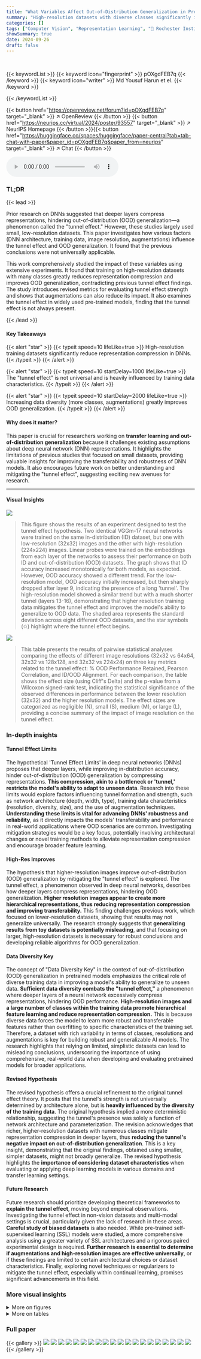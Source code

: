 ```yaml
---
title: "What Variables Affect Out-of-Distribution Generalization in Pretrained Models?"
summary: "High-resolution datasets with diverse classes significantly improve the transferability of pretrained DNNs by reducing representation compression and mitigating the 'tunnel effect.'"
categories: []
tags: ["Computer Vision", "Representation Learning", "🏢 Rochester Institute of Technology",]
showSummary: true
date: 2024-09-26
draft: false
---
```


<br>

{{< keywordList >}}
{{< keyword icon="fingerprint" >}} pOXgdFEB7q {{< /keyword >}}
{{< keyword icon="writer" >}} Md Yousuf Harun et el. {{< /keyword >}}
 
{{< /keywordList >}}

{{< button href="https://openreview.net/forum?id=pOXgdFEB7q" target="_blank" >}}
↗ OpenReview
{{< /button >}}
{{< button href="https://neurips.cc/virtual/2024/poster/93557" target="_blank" >}}
↗ NeurIPS Homepage
{{< /button >}}{{< button href="https://huggingface.co/spaces/huggingface/paper-central?tab=tab-chat-with-paper&paper_id=pOXgdFEB7q&paper_from=neurips" target="_blank" >}}
↗ Chat
{{< /button >}}



<audio controls>
    <source src="https://ai-paper-reviewer.com/pOXgdFEB7q/podcast.wav" type="audio/wav">
    Your browser does not support the audio element.
</audio>


### TL;DR


{{< lead >}}

Prior research on DNNs suggested that deeper layers compress representations, hindering out-of-distribution (OOD) generalization—a phenomenon called the "tunnel effect."  However, these studies largely used small, low-resolution datasets. This paper investigates how various factors (DNN architecture, training data, image resolution, augmentations) influence the tunnel effect and OOD generalization.  It found that the previous conclusions were not universally applicable.

This work comprehensively studied the impact of these variables using extensive experiments.  It found that training on high-resolution datasets with many classes greatly reduces representation compression and improves OOD generalization, contradicting previous tunnel effect findings. The study introduces revised metrics for evaluating tunnel effect strength and shows that augmentations can also reduce its impact. It also examines the tunnel effect in widely used pre-trained models, finding that the tunnel effect is not always present.

{{< /lead >}}


#### Key Takeaways

{{< alert "star" >}}
{{< typeit speed=10 lifeLike=true >}} High-resolution training datasets significantly reduce representation compression in DNNs. {{< /typeit >}}
{{< /alert >}}

{{< alert "star" >}}
{{< typeit speed=10 startDelay=1000 lifeLike=true >}} The "tunnel effect" is not universal and is heavily influenced by training data characteristics. {{< /typeit >}}
{{< /alert >}}

{{< alert "star" >}}
{{< typeit speed=10 startDelay=2000 lifeLike=true >}} Increasing data diversity (more classes, augmentations) greatly improves OOD generalization. {{< /typeit >}}
{{< /alert >}}

#### Why does it matter?
This paper is crucial for researchers working on **transfer learning and out-of-distribution generalization** because it challenges existing assumptions about deep neural network (DNN) representations.  It highlights the limitations of previous studies that focused on small datasets, providing valuable insights for improving the transferability and robustness of DNN models.  It also encourages future work on better understanding and mitigating the "tunnel effect", suggesting exciting new avenues for research.

------
#### Visual Insights



![](https://ai-paper-reviewer.com/pOXgdFEB7q/figures_1_1.jpg)

> This figure shows the results of an experiment designed to test the tunnel effect hypothesis.  Two identical VGGm-17 neural networks were trained on the same in-distribution (ID) dataset, but one with low-resolution (32x32) images and the other with high-resolution (224x224) images.  Linear probes were trained on the embeddings from each layer of the networks to assess their performance on both ID and out-of-distribution (OOD) datasets. The graph shows that ID accuracy increased monotonically for both models, as expected.  However, OOD accuracy showed a different trend. For the low-resolution model, OOD accuracy initially increased, but then sharply dropped after layer 9, indicating the presence of a long 'tunnel'. The high-resolution model showed a similar trend but with a much shorter tunnel (layers 13-16), demonstrating that higher resolution training data mitigates the tunnel effect and improves the model's ability to generalize to OOD data. The shaded area represents the standard deviation across eight different OOD datasets, and the star symbols (✩) highlight where the tunnel effect begins.





![](https://ai-paper-reviewer.com/pOXgdFEB7q/tables_6_1.jpg)

> This table presents the results of pairwise statistical analyses comparing the effects of different image resolutions (32x32 vs 64x64, 32x32 vs 128x128, and 32x32 vs 224x24) on three key metrics related to the tunnel effect:  % OOD Performance Retained, Pearson Correlation, and ID/OOD Alignment.  For each comparison, the table shows the effect size (using Cliff's Delta) and the p-value from a Wilcoxon signed-rank test, indicating the statistical significance of the observed differences in performance between the lower resolution (32x32) and the higher resolution models. The effect sizes are categorized as negligible (N), small (S), medium (M), or large (L), providing a concise summary of the impact of image resolution on the tunnel effect.





### In-depth insights


#### Tunnel Effect Limits
The hypothetical 'Tunnel Effect Limits' in deep neural networks (DNNs) proposes that deeper layers, while improving in-distribution accuracy, hinder out-of-distribution (OOD) generalization by compressing representations.  **This compression, akin to a bottleneck or 'tunnel,' restricts the model's ability to adapt to unseen data**.  Research into these limits would explore factors influencing tunnel formation and strength, such as network architecture (depth, width, type), training data characteristics (resolution, diversity, size), and the use of augmentation techniques.  **Understanding these limits is vital for advancing DNNs' robustness and reliability**, as it directly impacts the models' transferability and performance in real-world applications where OOD scenarios are common. Investigating mitigation strategies would be a key focus, potentially involving architectural changes or novel training methods to alleviate representation compression and encourage broader feature learning.

#### High-Res Improves
The hypothesis that higher-resolution images improve out-of-distribution (OOD) generalization by mitigating the "tunnel effect" is explored.  The tunnel effect, a phenomenon observed in deep neural networks, describes how deeper layers compress representations, hindering OOD generalization. **Higher resolution images appear to create more hierarchical representations, thus reducing representation compression and improving transferability.** This finding challenges previous work, which focused on lower-resolution datasets, showing that results may not generalize universally.  The research strongly suggests that **generalizing results from toy datasets is potentially misleading**, and that focusing on larger, high-resolution datasets is necessary for robust conclusions and developing reliable algorithms for OOD generalization.

#### Data Diversity Key
The concept of "Data Diversity Key" in the context of out-of-distribution (OOD) generalization in pretrained models emphasizes the critical role of diverse training data in improving a model's ability to generalize to unseen data.  **Sufficient data diversity combats the "tunnel effect,"** a phenomenon where deeper layers of a neural network excessively compress representations, hindering OOD performance.  **High-resolution images and a large number of classes within the training data promote hierarchical feature learning and reduce representation compression.** This is because diverse data forces the model to learn more robust and transferable features rather than overfitting to specific characteristics of the training set.  Therefore, a dataset with rich variability in terms of classes, resolutions and augmentations is key for building robust and generalizable AI models. The research highlights that relying on limited, simplistic datasets can lead to misleading conclusions, underscoring the importance of using comprehensive, real-world data when developing and evaluating pretrained models for broader applications.

#### Revised Hypothesis
The revised hypothesis offers a crucial refinement to the original tunnel effect theory.  It posits that the tunnel's strength is not universally determined by architecture alone, but is **heavily influenced by the diversity of the training data**.  The original hypothesis implied a more deterministic relationship, suggesting the tunnel's presence was solely a function of network architecture and parameterization. The revision acknowledges that richer, higher-resolution datasets with numerous classes mitigate representation compression in deeper layers, thus **reducing the tunnel's negative impact on out-of-distribution generalization**.  This is a key insight, demonstrating that the original findings, obtained using smaller, simpler datasets, might not broadly generalize. The revised hypothesis highlights the **importance of considering dataset characteristics** when evaluating or applying deep learning models in various domains and transfer learning settings.

#### Future Research
Future research should prioritize developing theoretical frameworks to **explain the tunnel effect**, moving beyond empirical observations.  Investigating the tunnel effect in non-vision datasets and multi-modal settings is crucial, particularly given the lack of research in these areas.  **Careful study of biased datasets** is also needed.  While pre-trained self-supervised learning (SSL) models were studied, a more comprehensive analysis using a greater variety of SSL architectures and a rigorous paired experimental design is required.  **Further research is essential to determine if augmentations and high-resolution images are effective universally**,  or if these findings are limited to certain architectural choices or dataset characteristics.  Finally, exploring novel techniques or regularizers to mitigate the tunnel effect, especially within continual learning, promises significant advancements in this field.


### More visual insights

<details>
<summary>More on figures
</summary>


![](https://ai-paper-reviewer.com/pOXgdFEB7q/figures_4_1.jpg)

> This figure displays the SHAP (SHapley Additive exPlanations) values for various factors influencing out-of-distribution (OOD) generalization.  SHAP analysis is used to show the relative importance of each variable. The left chart shows the impact of each variable on the percentage of OOD performance retained. The right chart shows the impact of the variables on the ID/OOD alignment (a metric reflecting how well the model's performance on in-distribution and out-of-distribution data align).  Positive SHAP values for a variable suggest it improves OOD generalization or ID/OOD alignment, while negative values indicate it harms it. The magnitude of the SHAP value indicates the strength of the effect.


![](https://ai-paper-reviewer.com/pOXgdFEB7q/figures_5_1.jpg)

> This figure shows how data augmentation affects the tunnel effect.  Two plots are presented, one for a ResNet-34 model trained on 32x32 images, and another for a ViT-T+ model trained on 224x224 images. In both cases, the plots show normalized accuracy curves for in-distribution (ID) and out-of-distribution (OOD) data.  The plots demonstrate that augmentation reduces the length of the 'tunnel' (the region where OOD accuracy decreases rapidly) in both ResNet and ViT architectures.  The shaded areas represent the 95% confidence intervals for the OOD curves.  The star symbol indicates where the tunnel effect starts.


![](https://ai-paper-reviewer.com/pOXgdFEB7q/figures_6_1.jpg)

> This figure shows t-SNE visualizations comparing the representations learned by a VGGm-11 model trained on low-resolution (32x32) and high-resolution (224x224) images from the ImageNet-100 dataset.  The low-resolution model shows clear representation compression (clusters) in layers 8-10 (the 'tunnel'), consistent with the tunnel effect hypothesis and leading to impaired out-of-distribution (OOD) generalization. In contrast, the high-resolution model lacks this compression, suggesting that higher resolution training data mitigates the tunnel effect.


![](https://ai-paper-reviewer.com/pOXgdFEB7q/figures_7_1.jpg)

> This figure shows the impact of data augmentation on the tunnel effect.  Two examples are shown: one using a ResNet-34 model with 32x32 images and another using a ViT-T+ model with 224x224 images.  Both models are trained on an in-distribution (ID) dataset, and the results show the normalized accuracy of linear probes on ID and out-of-distribution (OOD) datasets for each layer.  The results clearly indicate that data augmentation significantly reduces the length of the tunnel and improves out-of-distribution generalization.


![](https://ai-paper-reviewer.com/pOXgdFEB7q/figures_8_1.jpg)

> This figure shows the impact of data augmentation on the tunnel effect.  Two examples are given: a ResNet-34 model trained on 32x32 images and a ViT-T+ model trained on 224x224 images.  In both cases, the addition of augmentations significantly reduces the length of the tunnel, improving out-of-distribution (OOD) generalization. The plots show the normalized accuracy of linear probes trained on in-distribution (ID) and OOD datasets for each layer of the models, with and without augmentations.


![](https://ai-paper-reviewer.com/pOXgdFEB7q/figures_20_1.jpg)

> This figure displays the SHAP (SHapley Additive exPlanations) values, showing the impact of each variable on two different target metrics: percentage of OOD (out-of-distribution) performance retained and ID/OOD alignment.  Positive SHAP values mean that a variable increases OOD generalization or ID/OOD alignment, while negative values indicate the opposite. The magnitude of the SHAP value shows the importance of the variable. This helps determine which variables most influence a model's ability to generalize to unseen data.


![](https://ai-paper-reviewer.com/pOXgdFEB7q/figures_22_1.jpg)

> This figure presents the SHAP (SHapley Additive exPlanations) analysis results, illustrating the individual contributions of different variables to the overall OOD (out-of-distribution) generalization performance.  Two target metrics were analyzed:  % OOD performance retained (left) and ID/OOD alignment (right).  Each bar represents a variable (e.g., ID class count, augmentations, resolution, etc.), and the bar's length indicates the magnitude of the variable's impact on each target metric. Positive SHAP values suggest that increasing the variable's value improves OOD generalization, while negative values indicate the opposite.  The analysis disentangles the relative importance of different factors such as the dataset’s size and diversity, augmentation strategies, and the model's architecture in improving out-of-distribution generalisation.


![](https://ai-paper-reviewer.com/pOXgdFEB7q/figures_27_1.jpg)

> This figure shows the impact of data augmentation on the tunnel effect.  Two different model architectures, ResNet-34 and ViT-T+, are trained on the same dataset with and without data augmentation. The results show that data augmentation significantly reduces the tunnel effect, shifting the point at which OOD accuracy begins to decrease to a later layer in the network. This improvement is observed in both model architectures, suggesting that data augmentation is a generalizable technique for mitigating the tunnel effect and improving OOD generalization.


![](https://ai-paper-reviewer.com/pOXgdFEB7q/figures_28_1.jpg)

> This figure shows how data augmentation impacts the tunnel effect.  Two models (ResNet-34 and ViT-T+) are trained with and without augmentations on the ImageNet-100 dataset.  Linear probes trained on ID and OOD datasets are used to measure accuracy at each layer. The shaded areas show the 95% confidence intervals around the mean OOD accuracies. The figures demonstrate that with augmentation, the drop in OOD accuracy (indicating the tunnel effect) is delayed to a later layer or block, showcasing the effectiveness of augmentation in mitigating the tunnel effect and improving out-of-distribution generalization.


![](https://ai-paper-reviewer.com/pOXgdFEB7q/figures_28_2.jpg)

> This boxplot shows the relationship between the overparameterization level of the model and the average percentage of out-of-distribution (OOD) performance retained across various OOD datasets.  The results suggest that as overparameterization increases, the percentage of OOD performance retained decreases, indicating a stronger tunnel effect.  The data comes from models trained on ImageNet-100 at both 32x32 and 224x224 resolutions.


![](https://ai-paper-reviewer.com/pOXgdFEB7q/figures_29_1.jpg)

> This figure shows the impact of the stem size on OOD generalization performance.  It compares three different stem sizes (3, 7, and 8) across two image resolutions (32x32 and 224x224) and shows that increasing the stem size negatively affects both the percentage of OOD performance retained and the ID/OOD alignment.


![](https://ai-paper-reviewer.com/pOXgdFEB7q/figures_29_2.jpg)

> This figure shows the impact of stem size on the tunnel effect. The box plots present the average percentage of OOD performance retained and ID/OOD alignment across different stem sizes (3x3, 7x7, and 8x8) for models trained on ImageNet-100 with both 32x32 and 224x224 resolutions.  Increasing the stem size negatively affects both metrics, indicating a stronger tunnel effect and less alignment between in-distribution and out-of-distribution performance.


![](https://ai-paper-reviewer.com/pOXgdFEB7q/figures_29_3.jpg)

> This figure shows how data augmentation affects the tunnel effect by comparing the linear probe accuracy curves for models trained with and without augmentations.  The left panel shows the results for a ResNet-34 model trained on 32x32 images, while the right panel shows the results for a ViT-T+ model trained on 224x224 images. In both cases, the addition of augmentations significantly reduces the length of the 'tunnel' region where out-of-distribution (OOD) accuracy begins to decrease sharply. This indicates that data augmentation mitigates the negative effect of the tunnel on the model's ability to generalize to OOD data.


![](https://ai-paper-reviewer.com/pOXgdFEB7q/figures_30_1.jpg)

> This figure shows the effect of image resolution on the tunnel effect. Two VGG17 models are trained with the same ImageNet-100 dataset, but one with 32x32 resolution images and the other with 224x224 resolution images.  Linear probes are trained and evaluated on both in-distribution (ID) and out-of-distribution (OOD) datasets for each layer of the models. The plot demonstrates that the model trained on lower resolution images exhibits a longer tunnel, where OOD accuracy drops significantly after a certain layer, while the model trained on higher resolution images has a shorter tunnel and better OOD generalization.


![](https://ai-paper-reviewer.com/pOXgdFEB7q/figures_30_2.jpg)

> This figure shows the impact of the number of classes and the number of training samples per class on the average out-of-distribution (OOD) accuracy.  It demonstrates that increasing the number of classes significantly improves OOD accuracy, while increasing the number of samples per class has a less pronounced effect.


![](https://ai-paper-reviewer.com/pOXgdFEB7q/figures_31_1.jpg)

> This figure shows the tunnel effect in two VGGm-17 models trained with different image resolutions (32x32 and 224x224).  It demonstrates how the accuracy of linear probes trained on out-of-distribution (OOD) datasets decreases sharply after a certain layer (the 'tunnel'), especially for the low-resolution model. The high-resolution model has a shorter and less pronounced tunnel. The graph highlights that higher-resolution images mitigate the tunnel effect, improving out-of-distribution generalization.


![](https://ai-paper-reviewer.com/pOXgdFEB7q/figures_31_2.jpg)

> This figure shows the effect of using data augmentation on the tunnel effect.  Two examples are shown; (a) shows the results for ResNet-34 trained on 32x32 images, and (b) shows the results for ViT-T+ trained on 224x224 images.  The plots show the normalized accuracy of linear probes trained on in-distribution (ID) and out-of-distribution (OOD) datasets for embeddings from each layer of the model.  The shaded region represents the 95% confidence interval of the OOD accuracy.  Data augmentation pushes back the onset of the tunnel effect. The start of the tunnel is marked by a star symbol.


![](https://ai-paper-reviewer.com/pOXgdFEB7q/figures_32_1.jpg)

> This figure compares the percentage of out-of-distribution (OOD) performance retained for self-supervised learning (SSL) and supervised learning (SL) methods across different model architectures. The left plot shows a direct comparison between SSL and SL, while the right plot shows a breakdown of performance for different architectures within each learning paradigm.  The key observation is that SSL models generally retain a higher percentage of OOD performance than their SL counterparts.


![](https://ai-paper-reviewer.com/pOXgdFEB7q/figures_32_2.jpg)

> This figure shows how data augmentation affects the tunnel effect.  Two examples are shown: a ResNet-34 model trained on 32x32 images (a) and a ViT-T+ model trained on 224x224 images (b).  In both cases, the addition of augmentation significantly reduces the length of the tunnel, that is the range of layers where the out-of-distribution (OOD) accuracy decreases.  The plots show the ID and OOD accuracy of linear probes trained on embeddings from different layers.  The shaded region represents the 95% confidence interval for the OOD curves.


![](https://ai-paper-reviewer.com/pOXgdFEB7q/figures_32_3.jpg)

> This figure shows how data augmentation impacts the tunnel effect. Two models, ResNet-34 and ViT-T+, are trained with and without augmentations on ImageNet-100. The tunnel effect, which is characterized by a decrease in out-of-distribution (OOD) accuracy while in-distribution (ID) accuracy continues to improve, is observed in both models trained without augmentation. However, when augmentation is used, the tunnel effect is reduced, and OOD accuracy drops less sharply after the extractor.


![](https://ai-paper-reviewer.com/pOXgdFEB7q/figures_32_4.jpg)

> This figure shows the effect of augmentation on the tunnel effect for two different architectures: ResNet-34 and ViT-T+.  It demonstrates that data augmentation significantly reduces the length of the tunnel, thereby improving out-of-distribution (OOD) generalization. The plots display the ID and OOD accuracy of linear probes applied to different layers of the networks, trained with and without augmentation. The starting point of the tunnel is marked with a star. The shaded region represents the 95% confidence interval.


![](https://ai-paper-reviewer.com/pOXgdFEB7q/figures_33_1.jpg)

> This figure shows the impact of image resolution on the tunnel effect. Two VGGm-17 models were trained on the same dataset, with the only difference being the image resolution (32x32 and 224x224). Linear probes were trained and evaluated on both in-distribution (ID) and out-of-distribution (OOD) datasets for each layer of the models. The results demonstrate that increasing the image resolution leads to a shorter tunnel, reducing the negative impact on OOD generalization.


![](https://ai-paper-reviewer.com/pOXgdFEB7q/figures_33_2.jpg)

> This figure shows how the 'tunnel effect' impacts out-of-distribution (OOD) generalization.  Two VGGm-17 models are trained identically, except one uses low-resolution (32x32) images and the other uses high-resolution (224x224) images. Linear probes are used to evaluate the accuracy of embeddings from each layer on both in-distribution (ID) and OOD datasets.  The plot demonstrates that ID accuracy increases monotonically with layer depth, whereas OOD accuracy decreases sharply after a certain layer (the beginning of the 'tunnel').  The high-resolution model shows a much shorter 'tunnel' and better OOD generalization than the low-resolution model, illustrating that higher resolution mitigates the tunnel effect. The shaded area shows the standard deviation across multiple OOD datasets.


![](https://ai-paper-reviewer.com/pOXgdFEB7q/figures_34_1.jpg)

> This figure shows the impact of data augmentation on the tunnel effect in two different model architectures, ResNet-34 and ViT-T+.  In both cases, adding augmentation significantly reduces the length of the tunnel (the section of the network where out-of-distribution accuracy decreases).  The plots show the accuracy of linear probes trained on in-distribution (ID) and out-of-distribution (OOD) data at each layer of the network.  The shaded region represents the 95% confidence interval of the OOD accuracy.


![](https://ai-paper-reviewer.com/pOXgdFEB7q/figures_34_2.jpg)

> This figure shows how data augmentation affects the tunnel effect.  Two example models (ResNet-34 and ViT-T+) are shown, trained with and without augmentation.  The plots show the accuracy of linear probes trained on both in-distribution (ID) and out-of-distribution (OOD) data at each layer of the network. In both models, augmentation reduces the length of the tunnel, meaning that the detrimental effect of deeper layers on out-of-distribution generalization is less significant when augmentation is used during training.


![](https://ai-paper-reviewer.com/pOXgdFEB7q/figures_35_1.jpg)

> This figure demonstrates the tunnel effect, where the out-of-distribution (OOD) accuracy of a model decreases after a certain layer, while in-distribution (ID) accuracy increases monotonically. Two identical VGGm-17 networks are trained on the same dataset, but with different resolutions (32x32 and 224x224). The higher-resolution model shows a shorter tunnel (layers where OOD accuracy drops), indicating that higher resolution data mitigates the tunnel effect.


![](https://ai-paper-reviewer.com/pOXgdFEB7q/figures_35_2.jpg)

> This figure shows the impact of image resolution on the tunnel effect. Two identical VGGm-17 models are trained on the same in-distribution (ID) dataset, one with 32x32 resolution images and the other with 224x224 resolution images. Linear probes are used to evaluate the accuracy of embeddings from each layer on both ID and out-of-distribution (OOD) datasets. The results show that the model trained with low-resolution images (32x32) exhibits a longer tunnel effect (layers 9-16) than the model trained with high-resolution images (224x224) (layers 13-16). The tunnel effect impedes the OOD generalization.


</details>




<details>
<summary>More on tables
</summary>


![](https://ai-paper-reviewer.com/pOXgdFEB7q/tables_9_1.jpg)
> This table presents the results of continual learning experiments.  It shows the impact of swapping the 'tunnel' (a set of layers in a neural network) and the 'extractor' (another set of layers) trained on two sequential tasks.  The table demonstrates how the tunnel's presence or absence affects the ability of the model to retain knowledge from the first task when learning the second and whether fine-tuning just the extractor or the whole model (extractor + tunnel) is more effective at mitigating catastrophic forgetting. The results are shown for both 32x32 and 224x224 image resolutions.

![](https://ai-paper-reviewer.com/pOXgdFEB7q/tables_9_2.jpg)
> This table presents the out-of-distribution (OOD) accuracy results for various deep neural network (DNN) models trained on different image datasets (ImageNet-100, CIFAR-10, CIFAR-100) with varied image resolutions (32x32, 224x224) and augmentation techniques.  The table shows the average OOD accuracy across eight different OOD datasets (NINCO, ImageNet-R, CUB, Aircrafts, Flowers, Pets, CIFAR-10, STL-10). The results are separated into models trained with and without augmentations.  It allows for comparison of OOD accuracy based on various model architectures, resolutions, and augmentation methods.

![](https://ai-paper-reviewer.com/pOXgdFEB7q/tables_18_1.jpg)
> This table lists eight different large pre-trained models and the augmentations used for training each model.  The augmentations are described in detail, providing a comprehensive overview of the data augmentation strategies employed.

![](https://ai-paper-reviewer.com/pOXgdFEB7q/tables_23_1.jpg)
> This table shows the out-of-distribution (OOD) accuracy of different models trained on ImageNet-100, CIFAR-10, and CIFAR-100 datasets.  The models were tested with different image resolutions and augmentations.  The table compares the OOD accuracy across nine different OOD datasets, highlighting the impact of model architecture, training data, image resolution, and augmentations on OOD performance.

![](https://ai-paper-reviewer.com/pOXgdFEB7q/tables_24_1.jpg)
> This table presents the percentage of out-of-distribution (OOD) performance retained across various models and experimental settings. The metrics are calculated for 8 different OOD datasets and are compared for various image resolutions (32x32 and 224x224), with and without augmentations. A higher percentage indicates a weaker tunnel effect and better OOD generalization. The over-parameterization level (γ) is also included as it's a factor that might impact OOD generalization.

![](https://ai-paper-reviewer.com/pOXgdFEB7q/tables_25_1.jpg)
> This table presents the Pearson correlation values for various models trained on the ImageNet-100 dataset with different resolutions and augmentation strategies.  Higher Pearson correlation indicates a weaker tunnel effect and better out-of-distribution generalization. The table includes results with and without augmentation, allowing comparison of their impact on the tunnel effect.

![](https://ai-paper-reviewer.com/pOXgdFEB7q/tables_26_1.jpg)
> This table presents the ID/OOD alignment scores for various DNN models trained with different settings (augmentation and resolution).  Higher scores indicate a weaker tunnel effect and better out-of-distribution generalization. The table includes results for models with and without augmentations and compares performance across various datasets.

![](https://ai-paper-reviewer.com/pOXgdFEB7q/tables_26_2.jpg)
> This table shows the out-of-distribution (OOD) accuracy of several large pre-trained models on various datasets.  The models were pre-trained using either self-supervised learning (SSL) or supervised learning (SL). The table shows the average OOD accuracy across nine different datasets, along with 95% confidence intervals.  The overparameterization level (γ) is also included. This table helps to compare the generalization capabilities of models trained with different methods and architectures.

![](https://ai-paper-reviewer.com/pOXgdFEB7q/tables_27_1.jpg)
> This table shows the percentage of out-of-distribution (OOD) performance retained for eight widely used ImageNet-1K pre-trained CNN and ViT backbones trained with either supervised learning (SL) or self-supervised learning (SSL).  The results are broken down by model and OOD dataset, providing a comparison of performance across different models and datasets. A higher percentage indicates a lesser tunnel effect and better OOD generalization. The over-parameterization level (γ) is also included.

![](https://ai-paper-reviewer.com/pOXgdFEB7q/tables_35_1.jpg)
> This table shows the out-of-distribution (OOD) accuracy of various large pre-trained models on 8 different OOD datasets. The models include those trained with self-supervised learning (SSL) and supervised learning (SL).  The results are presented as average accuracy with 95% confidence intervals.  The over-parameterization level (γ) is also indicated.

![](https://ai-paper-reviewer.com/pOXgdFEB7q/tables_36_1.jpg)
> This table presents the in-distribution (ID) accuracy for 64 different deep neural networks (DNNs) trained on four different datasets: CIFAR-10, CIFAR-100, ImageNet-100, and subsets of ImageNet.  The table shows the top-1 accuracy achieved by each DNN on its respective training dataset.  The results are broken down by DNN architecture (ViT, ResNet, VGGm), resolution of input images (32x32, 64x64, 128x128, 224x224), and whether or not data augmentation was used during training. The number of parameters (#P) for each DNN model is also included. The table is structured to facilitate comparisons between DNN architectures and the effect of varying image resolution and augmentation.

![](https://ai-paper-reviewer.com/pOXgdFEB7q/tables_37_1.jpg)
> This table presents the out-of-distribution (OOD) accuracy results for various deep neural networks (DNNs) trained on different image datasets.  The results are categorized by model architecture, image resolution (32x32 vs. 224x224), and whether data augmentation was used during training.  The table shows the average OOD accuracy across nine different OOD datasets for each DNN configuration, along with 95% confidence intervals to indicate the variability of the results.

![](https://ai-paper-reviewer.com/pOXgdFEB7q/tables_38_1.jpg)
> This table summarizes the average results for three metrics (% OOD Performance Retained, Pearson Correlation, and ID/OOD Alignment) across different experimental settings.  These settings include variations in image resolution, the use of augmentations, different DNN architectures (VGGm, ResNet, ViT), levels of spatial reduction, the depth of the network, the overparameterization level, the number of classes in the training data (ID Class Count), and different training datasets (CIFAR-10, CIFAR-100, ImageNet-100). The table provides average values and 95% confidence intervals for each metric under each experimental condition.

</details>




### Full paper

{{< gallery >}}
<img src="https://ai-paper-reviewer.com/pOXgdFEB7q/1.png" class="grid-w50 md:grid-w33 xl:grid-w25" />
<img src="https://ai-paper-reviewer.com/pOXgdFEB7q/2.png" class="grid-w50 md:grid-w33 xl:grid-w25" />
<img src="https://ai-paper-reviewer.com/pOXgdFEB7q/3.png" class="grid-w50 md:grid-w33 xl:grid-w25" />
<img src="https://ai-paper-reviewer.com/pOXgdFEB7q/4.png" class="grid-w50 md:grid-w33 xl:grid-w25" />
<img src="https://ai-paper-reviewer.com/pOXgdFEB7q/5.png" class="grid-w50 md:grid-w33 xl:grid-w25" />
<img src="https://ai-paper-reviewer.com/pOXgdFEB7q/6.png" class="grid-w50 md:grid-w33 xl:grid-w25" />
<img src="https://ai-paper-reviewer.com/pOXgdFEB7q/7.png" class="grid-w50 md:grid-w33 xl:grid-w25" />
<img src="https://ai-paper-reviewer.com/pOXgdFEB7q/8.png" class="grid-w50 md:grid-w33 xl:grid-w25" />
<img src="https://ai-paper-reviewer.com/pOXgdFEB7q/9.png" class="grid-w50 md:grid-w33 xl:grid-w25" />
<img src="https://ai-paper-reviewer.com/pOXgdFEB7q/10.png" class="grid-w50 md:grid-w33 xl:grid-w25" />
<img src="https://ai-paper-reviewer.com/pOXgdFEB7q/11.png" class="grid-w50 md:grid-w33 xl:grid-w25" />
<img src="https://ai-paper-reviewer.com/pOXgdFEB7q/12.png" class="grid-w50 md:grid-w33 xl:grid-w25" />
<img src="https://ai-paper-reviewer.com/pOXgdFEB7q/13.png" class="grid-w50 md:grid-w33 xl:grid-w25" />
<img src="https://ai-paper-reviewer.com/pOXgdFEB7q/14.png" class="grid-w50 md:grid-w33 xl:grid-w25" />
<img src="https://ai-paper-reviewer.com/pOXgdFEB7q/15.png" class="grid-w50 md:grid-w33 xl:grid-w25" />
<img src="https://ai-paper-reviewer.com/pOXgdFEB7q/16.png" class="grid-w50 md:grid-w33 xl:grid-w25" />
<img src="https://ai-paper-reviewer.com/pOXgdFEB7q/17.png" class="grid-w50 md:grid-w33 xl:grid-w25" />
<img src="https://ai-paper-reviewer.com/pOXgdFEB7q/18.png" class="grid-w50 md:grid-w33 xl:grid-w25" />
<img src="https://ai-paper-reviewer.com/pOXgdFEB7q/19.png" class="grid-w50 md:grid-w33 xl:grid-w25" />
<img src="https://ai-paper-reviewer.com/pOXgdFEB7q/20.png" class="grid-w50 md:grid-w33 xl:grid-w25" />
{{< /gallery >}}